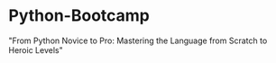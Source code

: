 # Python-Bootcamp
"From Python Novice to Pro: Mastering the Language from Scratch to Heroic Levels"
